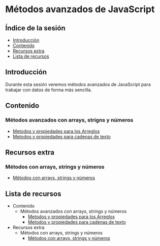 # Métodos avanzados de JavaScript

## Índice de la sesión

- [Introducción](#introduccion)
- [Contenido](#contenido)
- [Recursos extra](#recursos-extra)
- [Lista de recursos](#lista-de-recursos)

## Introducción

Durante esta sesión veremos métodos avanzados de JavaScript para trabajar con datos de forma más sencilla.

## Contenido

### Métodos avanzados con arrays, strigns y números

- [Metodos y propiedades para los Arreglos](https://www.youtube.com/watch?v=rJuk_PHKQME)
- [Metodos y propiedades para cadenas de texto](https://www.youtube.com/watch?v=nyoF_vtaCOs)

## Recursos extra

### Métodos con arrays, strings y números

- [Métodos con arrays, strings y números](https://www.youtube.com/watch?v=1v60U_weWio)

## Lista de recursos

- Contenido
  - Métodos avanzados con arrays, strings y números
    - [Metodos y propiedades para los Arreglos](https://www.youtube.com/watch?v=rJuk_PHKQME)
    - [Metodos y propiedades para cadenas de texto](https://www.youtube.com/watch?v=nyoF_vtaCOs)
- Recursos extra
  - Métodos con arrays, strings y números
    - [Métodos con arrays, strings y números](https://www.youtube.com/watch?v=1v60U_weWio)
